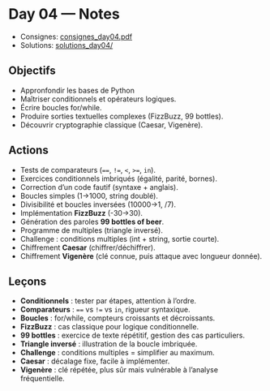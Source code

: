 # Day 04 — Notes

- Consignes: [consignes_day04.pdf](consignes_day04.pdf)
- Solutions: [solutions_day04/](solutions_day04/)

## Objectifs
- Appronfondir les bases de Python  
- Maîtriser conditionnels et opérateurs logiques.  
- Écrire boucles for/while.  
- Produire sorties textuelles complexes (FizzBuzz, 99 bottles).  
- Découvrir cryptographie classique (Caesar, Vigenère).  

## Actions
- Tests de comparateurs (`==`, `!=`, `<`, `>=`, `in`).  
- Exercices conditionnels imbriqués (égalité, parité, bornes).  
- Correction d’un code fautif (syntaxe + anglais).  
- Boucles simples (1→1000, string doublé).  
- Divisibilité et boucles inversées (10000→1, /7).  
- Implémentation **FizzBuzz** (-30→30).  
- Génération des paroles **99 bottles of beer**.  
- Programme de multiples (triangle inversé).  
- Challenge : conditions multiples (int + string, sortie courte).  
- Chiffrement **Caesar** (chiffrer/déchiffrer).  
- Chiffrement **Vigenère** (clé connue, puis attaque avec longueur donnée).  

## Leçons
- **Conditionnels** : tester par étapes, attention à l’ordre.  
- **Comparateurs** : `==` vs `!=` vs `in`, rigueur syntaxique.  
- **Boucles** : for/while, compteurs croissants et décroissants.  
- **FizzBuzz** : cas classique pour logique conditionnelle.  
- **99 bottles** : exercice de texte répétitif, gestion des cas particuliers.  
- **Triangle inversé** : illustration de la boucle imbriquée.  
- **Challenge** : conditions multiples = simplifier au maximum.  
- **Caesar** : décalage fixe, facile à implémenter.  
- **Vigenère** : clé répétée, plus sûr mais vulnérable à l’analyse fréquentielle.  
